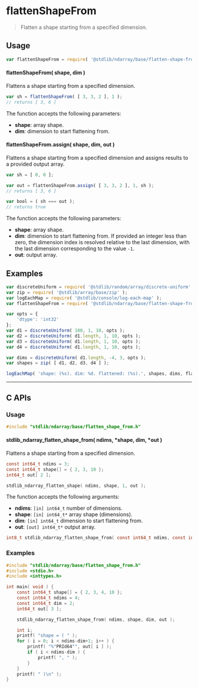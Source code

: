 <!--

@license Apache-2.0

Copyright (c) 2025 The Stdlib Authors.

Licensed under the Apache License, Version 2.0 (the "License");
you may not use this file except in compliance with the License.
You may obtain a copy of the License at

   http://www.apache.org/licenses/LICENSE-2.0

Unless required by applicable law or agreed to in writing, software
distributed under the License is distributed on an "AS IS" BASIS,
WITHOUT WARRANTIES OR CONDITIONS OF ANY KIND, either express or implied.
See the License for the specific language governing permissions and
limitations under the License.

-->

# flattenShapeFrom

> Flatten a shape starting from a specified dimension.

<!-- Section to include introductory text. Make sure to keep an empty line after the intro `section` element and another before the `/section` close. -->

<section class="intro">

</section>

<!-- /.intro -->

<!-- Package usage documentation. -->

<section class="usage">

## Usage

```javascript
var flattenShapeFrom = require( '@stdlib/ndarray/base/flatten-shape-from' );
```

#### flattenShapeFrom( shape, dim )

Flattens a shape starting from a specified dimension.

```javascript
var sh = flattenShapeFrom( [ 3, 3, 2 ], 1 );
// returns [ 3, 6 ]
```

The function accepts the following parameters:

-   **shape**: array shape.
-   **dim**: dimension to start flattening from.

#### flattenShapeFrom.assign( shape, dim, out )

Flattens a shape starting from a specified dimension and assigns results to a provided output array.

```javascript
var sh = [ 0, 0 ];

var out = flattenShapeFrom.assign( [ 3, 3, 2 ], 1, sh );
// returns [ 3, 6 ]

var bool = ( sh === out );
// returns true
```

The function accepts the following parameters:

-   **shape**: array shape.
-   **dim**: dimension to start flattening from. If provided an integer less than zero, the dimension index is resolved relative to the last dimension, with the last dimension corresponding to the value `-1`.
-   **out**: output array.

</section>

<!-- /.usage -->

<!-- Package usage notes. Make sure to keep an empty line after the `section` element and another before the `/section` close. -->

<section class="notes">

</section>

<!-- /.notes -->

<!-- Package usage examples. -->

<section class="examples">

## Examples

<!-- eslint no-undef: "error" -->

```javascript
var discreteUniform = require( '@stdlib/random/array/discrete-uniform' );
var zip = require( '@stdlib/array/base/zip' );
var logEachMap = require( '@stdlib/console/log-each-map' );
var flattenShapeFrom = require( '@stdlib/ndarray/base/flatten-shape-from' );

var opts = {
    'dtype': 'int32'
};
var d1 = discreteUniform( 100, 1, 10, opts );
var d2 = discreteUniform( d1.length, 1, 10, opts );
var d3 = discreteUniform( d1.length, 1, 10, opts );
var d4 = discreteUniform( d1.length, 1, 10, opts );

var dims = discreteUniform( d1.length, -4, 3, opts );
var shapes = zip( [ d1, d2, d3, d4 ] );

logEachMap( 'shape: (%s). dim: %d. flattened: (%s).', shapes, dims, flattenShapeFrom );
```

</section>

<!-- /.examples -->

<!-- C interface documentation. -->

* * *

<section class="c">

## C APIs

<!-- Section to include introductory text. Make sure to keep an empty line after the intro `section` element and another before the `/section` close. -->

<section class="intro">

</section>

<!-- /.intro -->

<!-- C usage documentation. -->

<section class="usage">

### Usage

```c
#include "stdlib/ndarray/base/flatten_shape_from.h"
```

#### stdlib_ndarray_flatten_shape_from( ndims, \*shape, dim, \*out )

Flattens a shape starting from a specified dimension.

```c
const int64_t ndims = 3;
const int64_t shape[] = { 2, 3, 10 };
int64_t out[ 2 ];

stdlib_ndarray_flatten_shape( ndims, shape, 1, out );
```

The function accepts the following arguments:

-   **ndims**: `[in] int64_t` number of dimensions.
-   **shape**: `[in] int64_t*` array shape (dimensions).
-   **dim**: `[in] int64_t` dimension to start flattening from.
-   **out**: `[out] int64_t*` output array.

```c
int8_t stdlib_ndarray_flatten_shape_from( const int64_t ndims, const int64_t *shape, const int64_t dim, int64_t *out );
```

</section>

<!-- /.usage -->

<!-- C API usage notes. Make sure to keep an empty line after the `section` element and another before the `/section` close. -->

<section class="notes">

</section>

<!-- /.notes -->

<!-- C API usage examples. -->

<section class="examples">

### Examples

```c
#include "stdlib/ndarray/base/flatten_shape_from.h"
#include <stdio.h>
#include <inttypes.h>

int main( void ) {
    const int64_t shape[] = { 2, 3, 4, 10 };
    const int64_t ndims = 4;
    const int64_t dim = 2;
    int64_t out[ 3 ];

    stdlib_ndarray_flatten_shape_from( ndims, shape, dim, out );

    int i;
    printf( "shape = ( " );
    for ( i = 0; i < ndims-dim+1; i++ ) {
        printf( "%"PRId64"", out[ i ] );
        if ( i < ndims-dim ) {
            printf( ", " );
        }
    }
    printf( " )\n" );
}
```

</section>

<!-- /.examples -->

</section>

<!-- /.c -->

<!-- Section to include cited references. If references are included, add a horizontal rule *before* the section. Make sure to keep an empty line after the `section` element and another before the `/section` close. -->

<section class="references">

</section>

<!-- /.references -->

<!-- Section for related `stdlib` packages. Do not manually edit this section, as it is automatically populated. -->

<section class="related">

</section>

<!-- /.related -->

<!-- Section for all links. Make sure to keep an empty line after the `section` element and another before the `/section` close. -->

<section class="links">

</section>

<!-- /.links -->
